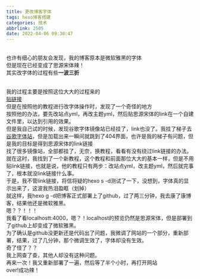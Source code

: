 ```yaml
---
title: 更改博客字体
tags: hexo博客搭建
categories: 技术
abbrlink: 2505
date: 2022-04-06 09:30:47
---
```

<br>也许有细心的朋友会发现，我的博客原本是微软雅黑的字体
<br>但是现在已经变成了思源宋体辣！
<br>其实改字体的过程有些**一波三折**
<!-- more -->
<br>我的过程主要是按照这位大大的过程来的
<br>[贴链接](http://www.chenlianhan.com/2020/03/20/HEXO-NEXT%E7%95%8C%E9%9D%A2%E7%BE%8E%E5%8C%96%EF%BC%88%E6%8C%81%E7%BB%AD%E6%9B%B4%E6%96%B0%EF%BC%89/#more)
<br>但是在按照他的教程进行改字体操作时，发现了一个奇怪的地方
<br>按照他的办法，要先改站点yml，再改主题yml，然后贴思源宋体的link在一个自建文件里，以达到引用的效果。
<br>但是我自己试的时候，发现谷歌字体镜像站已经挂了，link也没了。我挂了梯子去[谷歌字体站](font.google.com)，但是加载出来一瞬间就跳到了404界面，也许是我的梯子有问题，但是我的目标是得到思源宋体的link链接
<br>找了很多镜像站，全部都挂了，无奈，换教程，看看有没有绕过link链接的办法。
<br>就在这时，我找到了一个新教程，这个教程和前面那位大大的基本一样，但是不用贴link链接，也就是说，他的教程只有两步：改站点yml，改主题yml，然后就完事了，根本就没link链接什么事。
<br>于是，我不管link链接，将信将疑的hexo s -d测试了一下，没想到，字体真的显示出来了，这波我热泪盈眶（划掉）
<br>就这样，我hexo g -d把博客正式部署上了github，过了两三分钟，我去康了康博客，结果他还是微软雅黑。
<br>嗯？？！！！
<br>我看了看localhostt:4000，嗯？！localhost的预览仍然是思源宋体，但是部署到了github上却变成了微软雅黑。
<br>为了确认是github没更新还是代码出了问题，我微调了网站的一个部分，重新部署，结果，过了几分钟，那个微调生效了，字体却没有生效。
<br>奇了怪了？？
<br>我上网查了查，其他人却没有这种问题。
<br>再来一次！我又重新部署了一遍，然后等了半个小时，再打开网站
<br>over!成功辣！